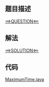 ## 题目描述

[==>QUESTION<==](https://leetcode-cn.com/problems/latest-time-by-replacing-hidden-digits/)

## 解法

[==>SOLUTION<==](https://leetcode-cn.com/problems/latest-time-by-replacing-hidden-digits/solution/ti-huan-yin-cang-shu-zi-de-dao-de-zui-wa-0s7r/)

## 代码

[MaximumTime.java](https://github.com/Marshal7cc/leetcode-java/blob/master/src/greedy/MaximumTime.java)

